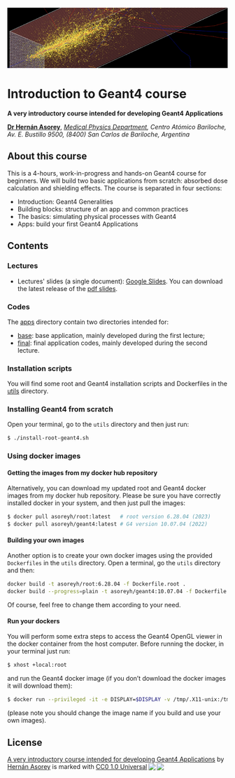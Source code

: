 ![Banner](materials/g4-banner.png)

# Introduction to Geant4 course

**A very introductory course intended for developing Geant4 Applications**

<!-- - [La Conga Physics program](https://laconga.redclara.net/en/home/) -->

**[Dr Hernán Asorey](https://github.com/asoreyh/)**, *[Medical Physics Department](http://fisica.cab.cnea.gov.ar/fisicamedica), Centro Atómico Bariloche, Av. E. Bustillo 9500, (8400) San Carlos de Bariloche, Argentina*

## About this course

This is a 4-hours, work-in-progress and hands-on Geant4 course for beginners. We will build two basic applications from scratch: absorbed dose calculation and shielding effects. The course is separated in four sections:
* Introduction: Geant4 Generalities
* Building blocks: structure of an app and common practices
* The basics: simulating physical processes with Geant4
* Apps: build your first Geant4 Applications

## Contents

### Lectures

* Lectures' slides (a single document): [Google Slides](https://docs.google.com/presentation/d/1VOZdtuHv4GT2vVAAmoiauFKEVVORfHYiUxqNb3nifQM/edit?usp=sharing). You can download the latest release of the [pdf slides](materials/Geant4-Primer-LaConga-2023.pdf).

### Codes

The [apps](./apps) directory contain two directories intended for:

* [base](./apps/base): base application, mainly developed during the first lecture;
* [final](./apps/final): final application codes, mainly developed during the second lecture.

### Installation scripts

You will find some root and Geant4 installation scripts and Dockerfiles in the [utils](./utils/) directory.

### Installing Geant4 from scratch

Open your terminal, go to the `utils` directory and then just run: 

```bash
$ ./install-root-geant4.sh
```

### Using docker images

#### Getting the images from my docker hub repository

Alternatively, you can download my updated root and Geant4 docker images from my docker hub repository. Please be sure you have correctly installed docker in your system, and then just pull the images:

```bash
$ docker pull asoreyh/root:latest   # root version 6.28.04 (2023)
$ docker pull asoreyh/geant4:latest # G4 version 10.07.04 (2022)
```

#### Building your own images

Another option is to create your own docker images using the provided `Dockerfiles` in the `utils` directory. Open a terminal, go the `utils` directory and then: 

```bash
docker build -t asoreyh/root:6.28.04 -f Dockerfile.root .
docker build --progress=plain -t asoreyh/geant4:10.07.04 -f Dockerfile.g4 .
```

Of course, feel free to change them according to your need.

#### Run your dockers

You will perform some extra steps to access the Geant4 OpenGL viewer in the docker container from the host computer. Before running the docker, in your terminal just run: 

```bash
$ xhost +local:root
```

and run the Geant4 docker image (if you don’t download the docker images it will download them):

```bash
$ docker run --privileged -it -e DISPLAY=$DISPLAY -v /tmp/.X11-unix:/tmp/.X11-unix asoreyh/geant4:10.07.04
```
(please note you should change the image name if you build and use your own images). 

## License

<p xmlns:cc="http://creativecommons.org/ns#" xmlns:dct="http://purl.org/dc/terms/"><a property="dct:title" rel="cc:attributionURL" href="https://github.com/asoreyh/geant4-course">A very introductory course intended for developing Geant4 Applications</a> by <a rel="cc:attributionURL dct:creator" property="cc:attributionName" href="https://github.com/asoreyh">Hernán Asorey</a> is marked with <a href="http://creativecommons.org/publicdomain/zero/1.0?ref=chooser-v1" target="_blank" rel="license noopener noreferrer" style="display:inline-block;">CC0 1.0 Universal<img style="height:22px!important;margin-left:3px;vertical-align:text-bottom;" src="https://mirrors.creativecommons.org/presskit/icons/cc.svg?ref=chooser-v1"><img style="height:22px!important;margin-left:3px;vertical-align:text-bottom;" src="https://mirrors.creativecommons.org/presskit/icons/zero.svg?ref=chooser-v1"></a></p>

